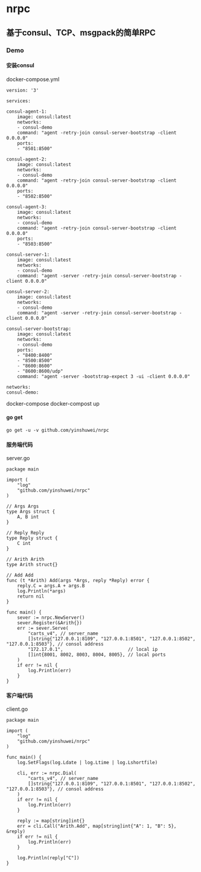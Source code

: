 # nrpc

## 基于consul、TCP、msgpack的简单RPC

### Demo

#### 安装consul

docker-compose.yml

    version: '3'

    services:

    consul-agent-1:
        image: consul:latest
        networks:
        - consul-demo
        command: "agent -retry-join consul-server-bootstrap -client 0.0.0.0"
        ports:
        - "8501:8500"

    consul-agent-2: 
        image: consul:latest
        networks:
        - consul-demo
        command: "agent -retry-join consul-server-bootstrap -client 0.0.0.0"
        ports:
        - "8502:8500"

    consul-agent-3: 
        image: consul:latest
        networks:
        - consul-demo
        command: "agent -retry-join consul-server-bootstrap -client 0.0.0.0"
        ports:
        - "8503:8500"

    consul-server-1: 
        image: consul:latest
        networks:
        - consul-demo
        command: "agent -server -retry-join consul-server-bootstrap -client 0.0.0.0"

    consul-server-2:
        image: consul:latest
        networks:
        - consul-demo
        command: "agent -server -retry-join consul-server-bootstrap -client 0.0.0.0"

    consul-server-bootstrap:
        image: consul:latest
        networks:
        - consul-demo
        ports:
        - "8400:8400"
        - "8500:8500"
        - "8600:8600"
        - "8600:8600/udp"
        command: "agent -server -bootstrap-expect 3 -ui -client 0.0.0.0"

    networks:
    consul-demo:

docker-compose
    docker-compost up

#### go get
    go get -u -v github.com/yinshuwei/nrpc

#### 服务端代码
server.go

    package main

    import (
        "log"
        "github.com/yinshuwei/nrpc"
    )

    // Args Args
    type Args struct {
        A, B int
    }

    // Reply Reply
    type Reply struct {
        C int
    }

    // Arith Arith
    type Arith struct{}

    // Add Add
    func (t *Arith) Add(args *Args, reply *Reply) error {
        reply.C = args.A + args.B
        log.Println(*args)
        return nil
    }

    func main() {
        sever := nrpc.NewServer()
        sever.Register(&Arith{})
        err := sever.Serve(
            "carts_v4", // server_name
            []string{"127.0.0.1:8109", "127.0.0.1:8501", "127.0.0.1:8502", "127.0.0.1:8503"}, // consol address
            "172.17.0.1",                        // local ip
            []int{8001, 8002, 8003, 8004, 8005}, // local ports
        )
        if err != nil {
            log.Println(err)
        }
    }

#### 客户端代码

client.go

    package main

    import (
        "log"
        "github.com/yinshuwei/nrpc"
    )

    func main() {
        log.SetFlags(log.Ldate | log.Ltime | log.Lshortfile)

        cli, err := nrpc.Dial(
            "carts_v4", // server_name
            []string{"127.0.0.1:8109", "127.0.0.1:8501", "127.0.0.1:8502", "127.0.0.1:8503"}, // consol address
        )
        if err != nil {
            log.Println(err)
        }

        reply := map[string]int{}
        err = cli.Call("Arith.Add", map[string]int{"A": 1, "B": 5}, &reply)
        if err != nil {
            log.Println(err)
        }

        log.Println(reply["C"])
    }
